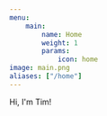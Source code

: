 ```yaml
---
menu:
    main:
        name: Home
        weight: 1
        params:
            icon: home
image: main.png
aliases: ["/home"]
---
```


Hi, I'm Tim!
